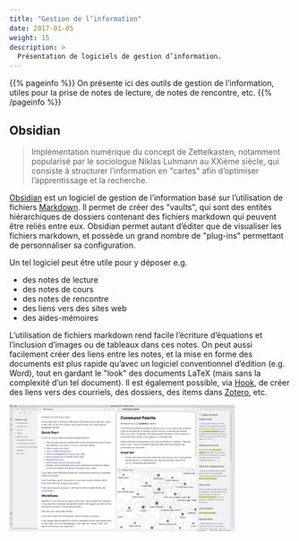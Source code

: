 ```yaml
---
title: "Gestion de l’information"
date: 2017-01-05
weight: 15
description: >
  Présentation de logiciels de gestion d’information.
---
```


{{% pageinfo %}}
On présente ici des outils de gestion de l’information, utiles pour la prise de notes de lecture, de notes de rencontre, etc.
{{% /pageinfo %}}

## Obsidian

> Implémentation numérique du concept de Zettelkasten, notamment popularisé par le sociologue Niklas Luhmann au XXième siècle, qui consiste à structurer l’information en "cartes" afin d’optimiser l’apprentissage et la recherche.

[Obsidian](https://obsidian.md) est un logiciel de gestion de l’information basé sur l’utilisation de fichiers [Markdown](../../langages/markdown). Il permet de créer des "vaults", qui sont des entités hiérarchiques de dossiers contenant des fichiers markdown qui peuvent être reliés entre eux. Obsidian permet autant d’éditer que de visualiser les fichiers markdown, et possède un grand nombre de "plug-ins" permettant de personnaliser sa configuration.

Un tel logiciel peut être utile pour y déposer e.g.

* des notes de lecture
* des notes de cours
* des notes de rencontre
* des liens vers des sites web
* des aides-mémoires

L’utilisation de fichiers markdown rend facile l’écriture d’équations et l’inclusion d’images ou de tableaux dans ces notes. On peut aussi facilement créer des liens entre les notes, et la mise en forme des documents est plus rapide qu’avec un logiciel conventionnel d’édition (e.g. Word), tout en gardant le "look" des documents LaTeX (mais sans la complexité d’un tel document). Il est également possible, via [Hook](../../outils/autres-outils#hook), de créer des liens vers des courriels, des dossiers, des items dans [Zotero](../gestion-bibliographique#zotero), etc.

<img src="obsidian.png" style="width:80%">
